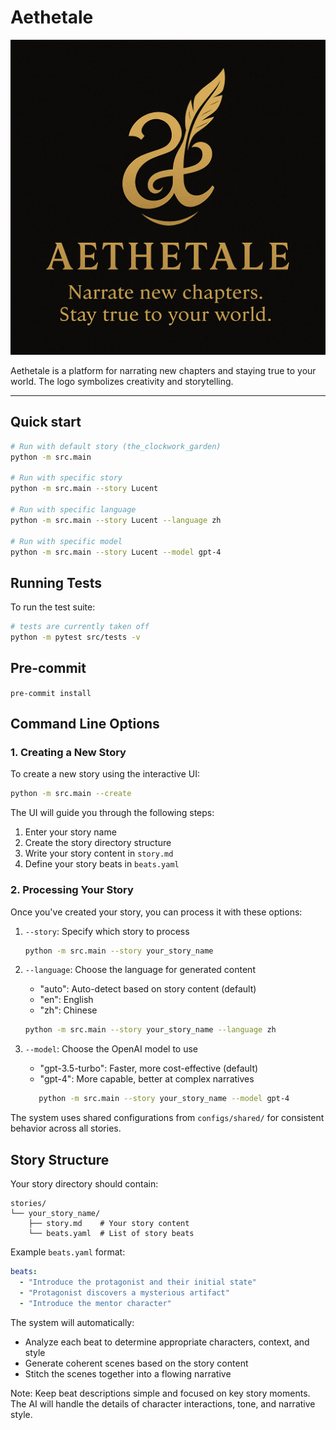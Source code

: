 # Aethetale

![Aethetale Logo](assets/logo.png)

Aethetale is a platform for narrating new chapters and staying true to your world. The logo symbolizes creativity and storytelling.

---

## Quick start
```bash
# Run with default story (the_clockwork_garden)
python -m src.main

# Run with specific story
python -m src.main --story Lucent

# Run with specific language
python -m src.main --story Lucent --language zh

# Run with specific model
python -m src.main --story Lucent --model gpt-4
```

## Running Tests
To run the test suite:
```bash
# tests are currently taken off
python -m pytest src/tests -v
```

## Pre-commit
`pre-commit install`

## Command Line Options

### 1. Creating a New Story
To create a new story using the interactive UI:
```bash
python -m src.main --create
```

The UI will guide you through the following steps:
1. Enter your story name
2. Create the story directory structure
3. Write your story content in `story.md`
4. Define your story beats in `beats.yaml`

### 2. Processing Your Story
Once you've created your story, you can process it with these options:

1. `--story`: Specify which story to process
   ```bash
   python -m src.main --story your_story_name
   ```

2. `--language`: Choose the language for generated content
   - "auto": Auto-detect based on story content (default)
   - "en": English
   - "zh": Chinese
   ```bash
   python -m src.main --story your_story_name --language zh
   ```

3. `--model`: Choose the OpenAI model to use
   - "gpt-3.5-turbo": Faster, more cost-effective (default)
   - "gpt-4": More capable, better at complex narratives
   ```bash
      python -m src.main --story your_story_name --model gpt-4
   ```

The system uses shared configurations from `configs/shared/` for consistent behavior across all stories.

## Story Structure

Your story directory should contain:
```
stories/
└── your_story_name/
    ├── story.md    # Your story content
    └── beats.yaml  # List of story beats
```

Example `beats.yaml` format:
```yaml
beats:
  - "Introduce the protagonist and their initial state"
  - "Protagonist discovers a mysterious artifact"
  - "Introduce the mentor character"
```

The system will automatically:
- Analyze each beat to determine appropriate characters, context, and style
- Generate coherent scenes based on the story content
- Stitch the scenes together into a flowing narrative

Note: Keep beat descriptions simple and focused on key story moments. The AI will handle the details of character interactions, tone, and narrative style.
